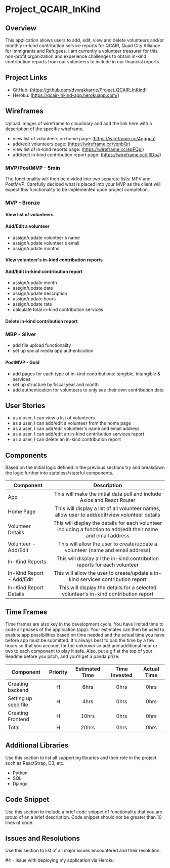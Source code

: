 # Project_QCAIR_InKind

## Overview
This application allows users to add, edit, view and delete volunteers and/or monthly in-kind contribution service reports for QCAIR, Quad City Alliance for Immigrants and Refugees.  I am currently a volunteer treasurer for this non-profit organization and experience challenges to obtain in-kind contribution reports from our volunteers to include in our financial reports.  
 
## Project Links
- GitHub: (https://github.com/dvorakkarrie/Project_QCAIR_InKind)
- Heroku: (https://qcair-inkind-app.herokuapp.com/)
 
## Wireframes
Upload images of wireframe to cloudinary and add the link here with a description of the specific wireframe.
 
* view list of volunteers on home page: (https://wireframe.cc/4ggguu)
* add/edit volunteers page: (https://wireframe.cc/vqnbQr)
* view list of in-kind reports page: (https://wireframe.cc/epFQpi)
* add/edit in-kind contribution report page: (https://wireframe.cc/lj6DoJ)

### MVP/PostMVP - 5min
The functionality will then be divided into two separate lists: MPV and PostMVP.  Carefully decided what is placed into your MVP as the client will expect this functionality to be implemented upon project completion. 
 
### MVP - Bronze
#### View list of volunteers
#### Add/Edit a volunteer
* assign/update volunteer's name
* assign/update volunteer's email
* assign/update months
#### View volunteer's in-kind contribution reports
#### Add/Edit in-kind contribution report
* assign/update month
* assgin/update date
* assign/update description
* assign/update hours
* assign/update rate
* calculate total in-kind contribution services
#### Delete in-kind contribution report
 

### MBP - Silver
* add file upload functionality
* set up social media app authentication
 
#### PostMVP - Gold
* add pages for each type of in-kind contributions: tangible, intangible & services
* set up structure by fiscal year and month
* add authentication for volunteers to only see their own contribution data
 
## User Stories
* as a user, I can view a list of volunteers
* as a user, I can add/edit a volunteer from the home page
* as a user, I can add/edit volunteer's name and email address
* as a user, I can add/edit an in-kind contribution services report
* as a user, I can delete an in-kind contribution report
 
## Components
Based on the initial logic defined in the previous sections try and breakdown the logic further into stateless/stateful components.
 
| Component | Description |
| --- | :---: | 
| App | This will make the initial data pull and include Axios and React Router|
| Home Page | This will display a list of all volunteer names, allow user to add/edit/view volunteer details |
| Volunteer Details | This will display the details for each volunteer including a function to add/edit their name and email address |
| Volunteer - Add/Edit | This will allow the user to create/update a volunteer (name and email address) |
| In-Kind Reports | This will display all the in-kind contribution reports for each volunteer
| In-Kind Report - Add/Edit | This will allow the user to create/update a in-kind services contribution report |
| In-Kind Report Details | This will display the details for a selected volunteer's in-kind contribution report |
 
## Time Frames
Time frames are also key in the development cycle.  You have limited time to code all phases of the application (app).  Your estimates can then be used to evalute app possibilities based on time needed and the actual time you have before app must be submitted. It's always best to pad the time by a few hours so that you account for the unknown so add and additional hour or two to each component to play it safe. Also, put a gif at the top of your Readme before you pitch, and you'll get a panda prize.
 
| Component | Priority | Estimated Time | Time Invested | Actual Time |
| --- | :---: |  :---: | :---: | :---: |
| Creating backend | H | 6hrs| 0hrs | 0hrs |
| Setting up seed file | H | 4hrs| 0hrs | 0hrs |
| Creating Frontend | H | 10hrs| 0hrs | 0hrs |
| Total | H | 20hrs| 0hrs | 0hrs |
 
## Additional Libraries
Use this section to list all supporting libraries and their role in the project such as ReactStrap, D3, etc.
  - Python
  - SQL
  - Django
 
  ## Code Snippet
 
Use this section to include a brief code snippet of functionality that you are proud of an a brief description.  Code snippet should not be greater than 10 lines of code.
    
 
## Issues and Resolutions
Use this section to list of all major issues encountered and their resolution.

#4 - Issue with deploying my application via Heroku
